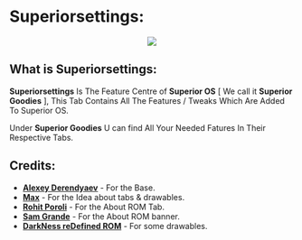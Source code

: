 Superiorsettings:
================
<p align="center">
<img src="https://user-images.githubusercontent.com/29405483/188265649-9fa6e43e-deb9-4830-83ec-91bc592c203e.png" />
</p>

What is Superiorsettings:
------------------------

**Superiorsettings** Is The Feature Centre of **Superior OS** [ We call it **Superior Goodies** ], This Tab Contains All The Features / Tweaks Which Are Added To Superior OS.

Under **Superior Goodies** U can find All Your Needed Fatures In Their Respective Tabs.



Credits:
-------
 * [**Alexey Derendyaev**](https://github.com/alexxxdev) - For the Base.
 * [**Max**](https://github.com/xyyx) - For the Idea about tabs & drawables.
 * [**Rohit Poroli**](https://github.com/rohitporoli) - For the About ROM Tab.
 * [**Sam Grande**](https://github.com/samgrande) - For the About ROM banner.
 * [**DarkNess reDefined ROM**](https://github.com/DarkNess-reDefined) - For some drawables.